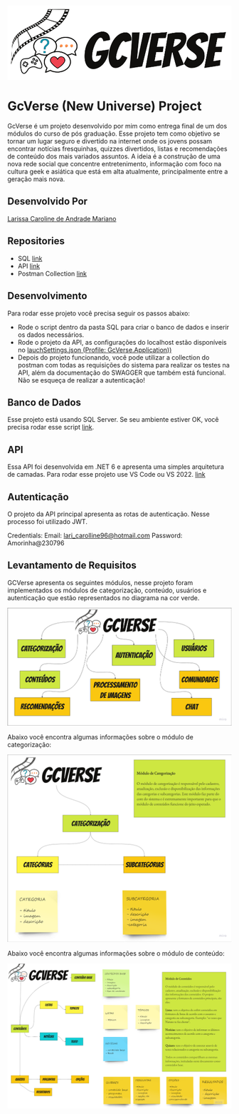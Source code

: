 ![GcVerse-logo](./Imagens/gcverse-logo.png)
# GcVerse (New Universe) Project

GcVerse é um projeto desenvolvido por mim como entrega final de um dos módulos do curso de pós graduação. Esse projeto tem como objetivo se tornar um lugar seguro e divertido na internet onde os jovens possam encontrar notícias fresquinhas, quizzes divertidos, listas e recomendações de conteúdo dos mais variados assuntos. A ideia é a construção de uma nova rede social que concentre entretenimento, informação com foco na cultura geek e asiática que está em alta atualmente, principalmente entre a geração mais nova.

## Desenvolvido Por

[Larissa Caroline de Andrade Mariano](https://github.com/larissamariano)

## Repositories
* SQL [link](./Sql/script-create-database-tables-gcverse.txt)
* API [link](./GcVerse)
* Postman Collection [link](./PostmanCollection/GcVerse.postman_collection.json)

## Desenvolvimento 

Para rodar esse projeto você precisa seguir os passos abaixo:

* Rode o script dentro da pasta SQL para criar o banco de dados e inserir os dados necessários.
* Rode o projeto da API, as configurações do localhost estão disponíveis no [lauchSettings.json (Profile: GcVerse.Application))](GcVerse/GcVerse.Application/Properties/launchSettings.json)
* Depois do projeto funcionando, você pode utilizar a collection do postman com todas as requisições do sistema para realizar os testes na API, além da documentação do SWAGGER que também está funcional. Não se esqueça de realizar a autenticação!

## Banco de Dados

Esse projeto está usando SQL Server.
Se seu ambiente estiver OK, você precisa rodar esse script [link](./Sql/script-create-database-tables-gcverse.txt).

## API

Essa API foi desenvolvida em .NET 6 e apresenta uma simples arquitetura de camadas. Para rodar esse projeto use VS Code ou VS 2022. [link](./api)

## Autenticação

O projeto da API principal apresenta as rotas de autenticação. Nesse processo foi utilizado JWT. 

Credentials:
Email: lari_carolline96@hotmail.com
Password: Amorinha@230796

## Levantamento de Requisitos

GCVerse apresenta os seguintes módulos, nesse projeto foram implementados os módulos de categorização, conteúdo, usuários e autenticação que estão representados no diagrama na cor verde.

![main-diagrama](./Imagens/gcverse-modulos-completos-img.png)

Abaixo você encontra algumas informações sobre o módulo de categorização:

![categorizacao](./Imagens/gcverse-modulo-categorizacao.png)

Abaixo você encontra algumas informações sobre o módulo de conteúdo:

![conteudo](./Imagens/gcverse-modulo-conteudo.png)
